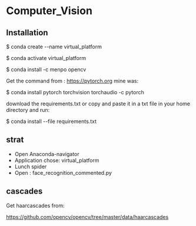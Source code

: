 # Computer_Vision

## Installation
$ conda create --name virtual_platform 

$ conda activate virtual_platform   

$ conda install -c menpo opencv 

Get the command from : https://pytorch.org mine was:

$ conda install pytorch torchvision torchaudio -c pytorch

download the requirements.txt or copy  and paste it in a txt file in your home directory and run:

$ conda install --file requirements.txt 

## strat 
* Open Anaconda-navigator
* Application chose: virtual_platform 
* Lunch spider 
* Open : face_recognition_commented.py   

## cascades
Get haarcascades from:

https://github.com/opencv/opencv/tree/master/data/haarcascades
